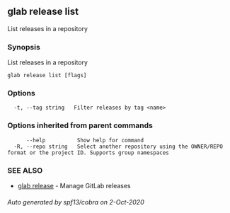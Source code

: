 ## glab release list

List releases in a repository

### Synopsis

List releases in a repository

```
glab release list [flags]
```

### Options

```
  -t, --tag string   Filter releases by tag <name>
```

### Options inherited from parent commands

```
      --help          Show help for command
  -R, --repo string   Select another repository using the OWNER/REPO format or the project ID. Supports group namespaces
```

### SEE ALSO

* [glab release](glab_release.md)	 - Manage GitLab releases

###### Auto generated by spf13/cobra on 2-Oct-2020
